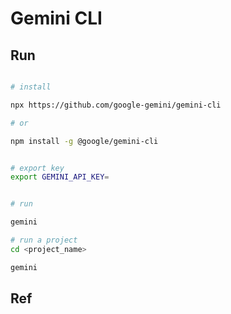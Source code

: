 # Gemini CLI

## Run

```bash

# install

npx https://github.com/google-gemini/gemini-cli

# or

npm install -g @google/gemini-cli


# export key
export GEMINI_API_KEY=


# run

gemini

# run a project
cd <project_name>

gemini
```

## Ref